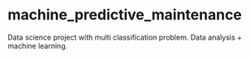# machine_predictive_maintenance
Data science project with multi classification problem. Data analysis + machine learning.
